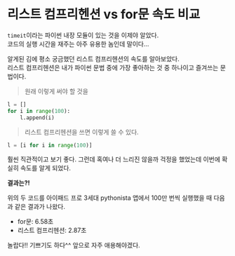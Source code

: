 # 리스트 컴프리헨션 vs for문 속도 비교
`timeit`이라는 파이썬 내장 모듈이 있는 것을 이제야 알았다.  
코드의 실행 시간을 재주는 아주 유용한 놈인데 말이다...

알게된 김에 평소 궁금했던 리스트 컴프리헨션의 속도를 알아보았다.  
리스트 컴프리헨션은 내가 파이썬 문법 중에 가장 좋아하는 것 중 하나이고 즐겨쓰는 문법이다.  

> 원래 이렇게 써야 할 것을  
```python
l = []
for i in range(100):
	l.append(i)
```

> 리스트 컴프리헨션을 쓰면 이렇게 쓸 수 있다.  
```python
l = [i for i in range(100)]
```

훨씬 직관적이고 보기 좋다. 그런데 혹여나 더 느리진 않을까 걱정을 했었는데 이번에 확실히 속도를 알게 되었다.

**결과는?!**

위의 두 코드를 아이패드 프로 3세대 pythonista 앱에서 100만 번씩 실행했을 때 다음과 같은 결과가 나왔다.
* for문: 6.58초 
* 리스트 컴프리헨션: 2.87초

놀랍다!! 기쁘기도 하다^^ 앞으로 자주 애용해야겠다.
